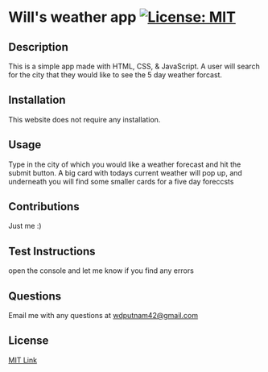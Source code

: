 # Will's weather app     [![License: MIT](https://img.shields.io/badge/License-MIT-yellow.svg)](https://opensource.org/licenses/MIT)
 ## Description
This is a simple app made with HTML, CSS, & JavaScript. A user will search for the city that they would like to see the 5 day weather forcast.
 ## Installation
 This website does not require any installation.
## Usage
Type in the city of which you would like a weather forecast and hit the submit button. A big card with todays current weather will pop up, and underneath you will find some smaller cards for a five day foreccsts
## Contributions
Just me :)
## Test Instructions
open the console and let me know if you find any errors
## Questions
Email me with any questions at wdputnam42@gmail.com
## License
[MIT Link](https://opensource.org/license/mit/)

  

